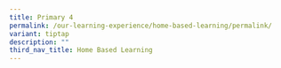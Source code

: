 ```yaml
---
title: Primary 4
permalink: /our-learning-experience/home-based-learning/permalink/
variant: tiptap
description: ""
third_nav_title: Home Based Learning
---
```

<p></p>